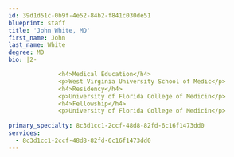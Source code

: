 ```yaml
---
id: 39d1d51c-0b9f-4e52-84b2-f841c030de51
blueprint: staff
title: 'John White, MD'
first_name: John
last_name: White
degree: MD
bio: |2-

              <h4>Medical Education</h4>
              <p>West Virginia University School of Medic</p>
              <h4>Residency</h4>
              <p>University of Florida College of Medicin</p>
              <h4>Fellowship</h4>
              <p>University of Florida College of Medicin</p>
          
primary_specialty: 8c3d1cc1-2ccf-48d8-82fd-6c16f1473dd0
services:
  - 8c3d1cc1-2ccf-48d8-82fd-6c16f1473dd0
---
```

